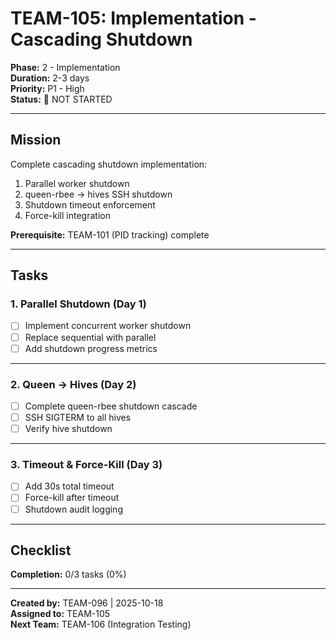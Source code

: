 # TEAM-105: Implementation - Cascading Shutdown

**Phase:** 2 - Implementation  
**Duration:** 2-3 days  
**Priority:** P1 - High  
**Status:** 🔴 NOT STARTED

---

## Mission

Complete cascading shutdown implementation:
1. Parallel worker shutdown
2. queen-rbee → hives SSH shutdown
3. Shutdown timeout enforcement
4. Force-kill integration

**Prerequisite:** TEAM-101 (PID tracking) complete

---

## Tasks

### 1. Parallel Shutdown (Day 1)
- [ ] Implement concurrent worker shutdown
- [ ] Replace sequential with parallel
- [ ] Add shutdown progress metrics

---

### 2. Queen → Hives (Day 2)
- [ ] Complete queen-rbee shutdown cascade
- [ ] SSH SIGTERM to all hives
- [ ] Verify hive shutdown

---

### 3. Timeout & Force-Kill (Day 3)
- [ ] Add 30s total timeout
- [ ] Force-kill after timeout
- [ ] Shutdown audit logging

---

## Checklist

**Completion:** 0/3 tasks (0%)

---

**Created by:** TEAM-096 | 2025-10-18  
**Assigned to:** TEAM-105  
**Next Team:** TEAM-106 (Integration Testing)
